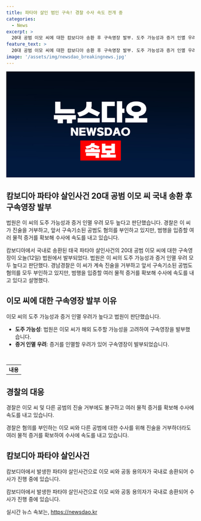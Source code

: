 ```yaml
---
title: 파타야 살인 범인 구속! 경찰 수사 속도 전개 중
categories:
  - News
excerpt: >
  20대 공범 이모 씨에 대한 캄보디아 송환 후 구속영장 발부. 도주 가능성과 증거 인멸 우려로 법원이 판단. 이모 씨와 공범은 진술 거부하고 혐의 부인 중. 경찰, 여러 물적 증거로 수사 속도내겠다고 밝힘.
feature_text: >
  20대 공범 이모 씨에 대한 캄보디아 송환 후 구속영장 발부. 도주 가능성과 증거 인멸 우려로 법원이 판단. 이모 씨와 공범은 진술 거부하고 혐의 부인 중. 경찰, 여러 물적 증거로 수사 속도내겠다고 밝힘.
image: '/assets/img/newsdao_breakingnews.jpg'
---
```


<p><img src="/assets/img/newsdao_breakingnews.jpg" alt="bookingtag 속보" /></p>

<h2 data-ke-size="size26">캄보디아 파타야 살인사건 20대 공범 이모 씨 국내 송환 후 구속영장 발부</h2>

<p>법원은 이 씨의 도주 가능성과 증거 인멸 우려 모두 높다고 판단했습니다. 경찰은 이 씨가 진술을 거부하고, 앞서 구속기소된 공범도 혐의를 부인하고 있지만, 범행을 입증할 여러 물적 증거를 확보해 수사에 속도를 내고 있습니다.</p>

<p data-ke-size="size16">캄보디아에서 국내로 송환된 태국 파타야 살인사건의 20대 공범 이모 씨에 대한 구속영장이 오늘(12일) 법원에서 발부되었다. 법원은 이 씨의 도주 가능성과 증거 인멸 우려 모두 높다고 판단했다. 경남경찰은 이 씨가 계속 진술을 거부하고 앞서 구속기소된 공범도 혐의를 모두 부인하고 있지만, 범행을 입증할 여러 물적 증거를 확보해 수사에 속도를 내고 있다고 설명했다.</p>

<h2 data-ke-size="size26">이모 씨에 대한 구속영장 발부 이유</h2>

<p>이모 씨의 도주 가능성과 증거 인멸 우려가 높다고 법원이 판단했습니다.</p>

<ul>
    <li><b>도주 가능성</b>: 법원은 이모 씨가 해외 도주할 가능성을 고려하여 구속영장을 발부했습니다.</li>
    <li><b>증거 인멸 우려</b>: 증거를 인멸할 우려가 있어 구속영장이 발부되었습니다.</li>
</ul>

<p data-ke-size="size16">&nbsp;</p>

<table>
    <tbody>
        <tr>
            <td style="text-align: center; height: 17px;"><b>내용</b></td>
        </tr>
    </tbody>
</table>

<h2 data-ke-size="size26">경찰의 대응</h2>

<p>경찰은 이모 씨 및 다른 공범의 진술 거부에도 불구하고 여러 물적 증거를 확보해 수사에 속도를 내고 있습니다.</p>

<p data-ke-size="size16">경찰은 혐의를 부인하는 이모 씨와 다른 공범에 대한 수사를 위해 진술을 거부하더라도 여러 물적 증거를 확보하여 수사에 속도를 내고 있습니다.</p>

<h2 data-ke-size="size26">캄보디아 파타야 살인사건</h2>

<p>캄보디아에서 발생한 파타야 살인사건으로 이모 씨와 공동 용의자가 국내로 송환되어 수사가 진행 중에 있습니다.</p>

<p data-ke-size="size16">캄보디아에서 발생한 파타야 살인사건으로 이모 씨와 공동 용의자가 국내로 송환되어 수사가 진행 중에 있습니다.</p>
실시간 뉴스 속보는, <a href="https://newsdao.kr" rel="dofollow">https://newsdao.kr</a>


